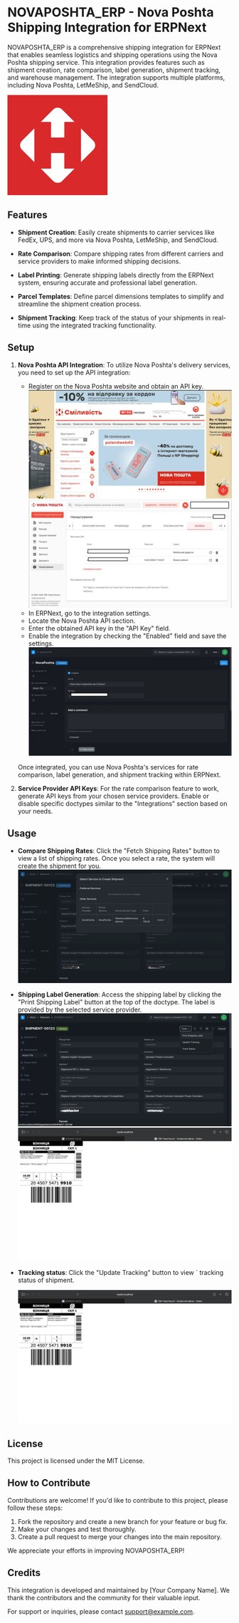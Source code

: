 # NOVAPOSHTA_ERP - Nova Poshta Shipping Integration for ERPNext

NOVAPOSHTA_ERP is a comprehensive shipping integration for ERPNext that enables seamless logistics and shipping operations using the Nova Poshta shipping service. This integration provides features such as shipment creation, rate comparison, label generation, shipment tracking, and warehouse management. The integration supports multiple platforms, including Nova Poshta, LetMeShip, and SendCloud.

![Nova Poshta Logo](https://github.com/AndrewMaraiev/NOVAPOSHTA_ERP/blob/main/np.png)

## Features

- **Shipment Creation**: Easily create shipments to carrier services like FedEx, UPS, and more via Nova Poshta, LetMeShip, and SendCloud.

- **Rate Comparison**: Compare shipping rates from different carriers and service providers to make informed shipping decisions.

- **Label Printing**: Generate shipping labels directly from the ERPNext system, ensuring accurate and professional label generation.

- **Parcel Templates**: Define parcel dimensions templates to simplify and streamline the shipment creation process.

- **Shipment Tracking**: Keep track of the status of your shipments in real-time using the integrated tracking functionality.

## Setup

1. **Nova Poshta API Integration**:
   To utilize Nova Poshta's delivery services, you need to set up the API integration:

   - Register on the Nova Poshta website and obtain an API key.
     ![Nova Poshta site](https://github.com/AndrewMaraiev/NOVAPOSHTA_ERP/blob/main/novaposhta.png)
     ![Nova Poshta site](https://github.com/AndrewMaraiev/NOVAPOSHTA_ERP/blob/main/np%20api.png)
   - In ERPNext, go to the integration settings.
   - Locate the Nova Poshta API section.
   - Enter the obtained API key in the "API Key" field.
   - Enable the integration by checking the "Enabled" field and save the settings.
     ![Nova Poshta site](https://github.com/AndrewMaraiev/NOVAPOSHTA_ERP/blob/main/erp%20np%20api.png)

   Once integrated, you can use Nova Poshta's services for rate comparison, label generation, and shipment tracking within ERPNext.

2. **Service Provider API Keys**:
   For the rate comparison feature to work, generate API keys from your chosen service providers. Enable or disable specific doctypes similar to the "Integrations" section based on your needs.

## Usage

- **Compare Shipping Rates**:
  Click the "Fetch Shipping Rates" button to view a list of shipping rates. Once you select a rate, the system will create the shipment for you.
  ![Fetch shipping rates](https://github.com/AndrewMaraiev/NOVAPOSHTA_ERP/blob/main/fetch%20shipping%20rates.png)

- **Shipping Label Generation**:
  Access the shipping label by clicking the "Print Shipping Label" button at the top of the doctype. The label is provided by the selected service provider.
  ![Print label](https://github.com/AndrewMaraiev/NOVAPOSHTA_ERP/blob/main/print%20shipping%20label.png)
  ![Print label](https://github.com/AndrewMaraiev/NOVAPOSHTA_ERP/blob/main/label%20'zebra'.png)

- **Tracking status**:
  Click the "Update Tracking" button to view ` tracking status of shipment.

  ![Print label](https://github.com/AndrewMaraiev/NOVAPOSHTA_ERP/blob/main/label%20'zebra'.png)
## License

This project is licensed under the MIT License.

## How to Contribute

Contributions are welcome! If you'd like to contribute to this project, please follow these steps:

1. Fork the repository and create a new branch for your feature or bug fix.
2. Make your changes and test thoroughly.
3. Create a pull request to merge your changes into the main repository.

We appreciate your efforts in improving NOVAPOSHTA_ERP!

## Credits

This integration is developed and maintained by [Your Company Name]. We thank the contributors and the community for their valuable input.

For support or inquiries, please contact support@example.com.
